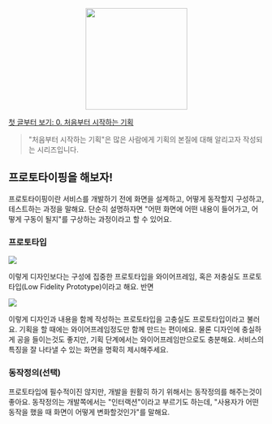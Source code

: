 <p align="center"><img src="https://i.imgur.com/wUFdbUb.png" width="200px"></p>

[첫 글부터 보기: 0. 처음부터 시작하는 기획](./)
> "처음부터 시작하는 기획"은  많은 사람에게 기획의 본질에 대해 알리고자 작성되는 시리즈입니다.

## 프로토타이핑을 해보자!
프로토타이핑이란 서비스를 개발하기 전에 화면을 설계하고, 어떻게 동작할지 구성하고, 테스트하는 과정을 말해요. 단순히 설명하자면 "어떤 화면에 어떤 내용이 들어가고, 어떻게 구동이 될지"를 구상하는 과정이라고 할 수 있어요. 

### 프로토타입
![](https://i.imgur.com/CJSNpql.png)

이렇게 디자인보다는 구성에 집중한 프로토타입을 와이어프레임, 혹은 저충실도 프로토타입(Low Fidelity Prototype)이라고 해요. 반면 

![](https://i.imgur.com/dPKggnE.png)

이렇게 디자인과 내용을 함께 작성하는 프로토타입을 고충실도 프로토타입이라고 불러요. 기획을 할 때에는 와이어프레임정도만 함께 만드는 편이에요. 물론 디자인에 충실하게 공을 들이는것도 좋지만, 기획 단계에서는 와이어프레임만으로도 충분해요. 서비스의 특징을 잘 나타낼 수 있는 화면을 명확히 제시해주세요.

### 동작정의(선택)
프로토타입에 필수적이진 않지만, 개발을 원활히 하기 위해서는 동작정의를 해주는것이 좋아요. 동작정의는 개발쪽에서는 "인터랙션"이라고 부르기도 하는데, "사용자가 어떤 동작을 했을 때 화면이 어떻게 변화할것인가"를 말해요. 
<!--stackedit_data:
eyJoaXN0b3J5IjpbMTA4NTAyNzE4OCw4ODUyNDk5NDgsMTc2Mj
c5NDg3OCw2MTgwNTExMzYsMzUyOTg5NzAsLTg4MjUyNTMzMiwt
MjA4ODc0NjYxMl19
-->